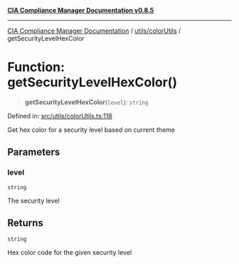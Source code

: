 [**CIA Compliance Manager Documentation v0.8.5**](../../../README.md)

***

[CIA Compliance Manager Documentation](../../../modules.md) / [utils/colorUtils](../README.md) / getSecurityLevelHexColor

# Function: getSecurityLevelHexColor()

> **getSecurityLevelHexColor**(`level`): `string`

Defined in: [src/utils/colorUtils.ts:118](https://github.com/Hack23/cia-compliance-manager/blob/3ae0301247f765ba03c8c0fe645db4718bb8af76/src/utils/colorUtils.ts#L118)

Get hex color for a security level based on current theme

## Parameters

### level

`string`

The security level

## Returns

`string`

Hex color code for the given security level
